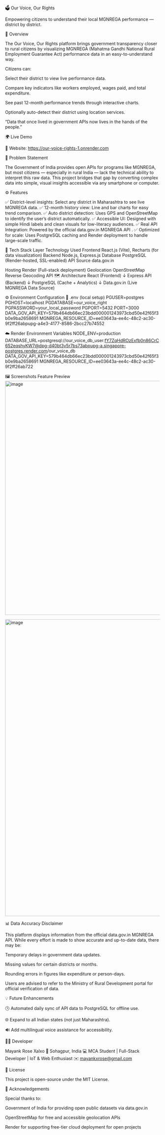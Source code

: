 🗳️ Our Voice, Our Rights

Empowering citizens to understand their local MGNREGA performance — district by district.

🌾 Overview

The Our Voice, Our Rights platform brings government transparency closer to rural citizens by visualizing MGNREGA (Mahatma Gandhi National Rural Employment Guarantee Act) performance data in an easy-to-understand way.

Citizens can:

Select their district to view live performance data.

Compare key indicators like workers employed, wages paid, and total expenditure.

See past 12-month performance trends through interactive charts.

Optionally auto-detect their district using location services.

“Data that once lived in government APIs now lives in the hands of the people.”

🌍 Live Demo

🔗 Website: https://our-voice-rights-1.onrender.com

🧠 Problem Statement

The Government of India provides open APIs for programs like MGNREGA, but most citizens — especially in rural India — lack the technical ability to interpret this raw data.
This project bridges that gap by converting complex data into simple, visual insights accessible via any smartphone or computer.

⚙️ Features

✅ District-level insights: Select any district in Maharashtra to see live MGNREGA data.
✅ 12-month history view: Line and bar charts for easy trend comparison.
✅ Auto district detection: Uses GPS and OpenStreetMap to identify the user’s district automatically.
✅ Accessible UI: Designed with simple Hindi labels and clean visuals for low-literacy audiences.
✅ Real API Integration: Powered by the official data.gov.in MGNREGA API
.
✅ Optimized for scale: Uses PostgreSQL caching and Render deployment to handle large-scale traffic.

🧩 Tech Stack
Layer	Technology Used
Frontend	React.js (Vite), Recharts (for data visualization)
Backend	Node.js, Express.js
Database	PostgreSQL (Render-hosted, SSL-enabled)
API Source	data.gov.in

Hosting	Render (Full-stack deployment)
Geolocation	OpenStreetMap Reverse Geocoding API
🗺️ Architecture
React (Frontend)
   ↓
Express API (Backend)
   ↓
PostgreSQL (Cache + Analytics)
   ↓
Data.gov.in (Live MGNREGA Data Source)

⚙️ Environment Configuration
🧭 .env (local setup)
PGUSER=postgres
PGHOST=localhost
PGDATABASE=our_voice_right
PGPASSWORD=your_local_password
PGPORT=5432
PORT=3000
DATA_GOV_API_KEY=579b464db66ec23bdd000001243973cbd50e42f65f3b0e9ba2658691
MGNREGA_RESOURCE_ID=ee03643a-ee4c-48c2-ac30-9f2ff26abpupg-a4e3-4177-8586-2bcc27b74552

☁️ Render Environment Variables
NODE_ENV=production
DATABASE_URL=postgresql://our_voice_db_user:fY7ZqHdROzExfb0n86CrC652eqshyKW7@dpg-d40bt3v5r7bs73abpupg-a.singapore-postgres.render.com/our_voice_db
DATA_GOV_API_KEY=579b464db66ec23bdd000001243973cbd50e42f65f3b0e9ba2658691
MGNREGA_RESOURCE_ID=ee03643a-ee4c-48c2-ac30-9f2ff26ab722

🖼️ Screenshots
Feature	Preview
<img width="1891" height="761" alt="image" src="https://github.com/user-attachments/assets/a3bf6285-3b81-461d-b5b9-0a2b599d3b68" />


<img width="887" height="965" alt="image" src="https://github.com/user-attachments/assets/59dbfe72-7c20-4dd4-a334-c937e79c2f9b" />


📊 Data Accuracy Disclaimer

This platform displays information from the official data.gov.in MGNREGA API.
While every effort is made to show accurate and up-to-date data, there may be:

Temporary delays in government data updates.

Missing values for certain districts or months.

Rounding errors in figures like expenditure or person-days.

Users are advised to refer to the Ministry of Rural Development portal for official verification of data.

💡 Future Enhancements

🕒 Automated daily sync of API data to PostgreSQL for offline use.

🌐 Expand to all Indian states (not just Maharashtra).

🔊 Add multilingual voice assistance for accessibility.

👨‍💻 Developer

Mayank Rose Xalxo
📍 Sohagpur, India
💻 MCA Student | Full-Stack Developer | IoT & Web Enthusiast
✉️ mayankxrose@gmail.com

🏁 License

This project is open-source under the MIT License.

🌟 Acknowledgements

Special thanks to:

Government of India for providing open public datasets via data.gov.in

OpenStreetMap for free and accessible geolocation APIs

Render for supporting free-tier cloud deployment for open projects
